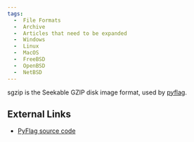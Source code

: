 ```yaml
---
tags:
  -  File Formats
  -  Archive
  -  Articles that need to be expanded
  -  Windows
  -  Linux
  -  MacOS
  -  FreeBSD
  -  OpenBSD
  -  NetBSD
---
```

sgzip is the Seekable GZIP disk image format, used by
[pyflag](pyflag.md).

## External Links

- [PyFlag source
  code](https://github.com/py4n6/pyflag/tree/master/src/lib/libsgzip)